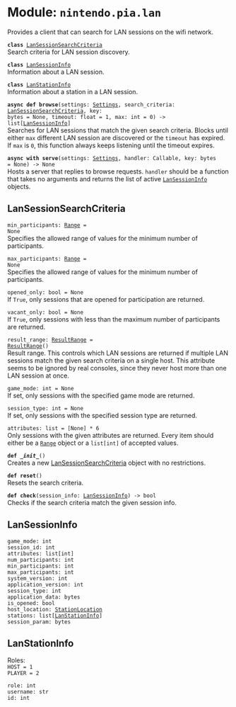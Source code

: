 
# Module: <code>nintendo.pia.lan</code>

Provides a client that can search for LAN sessions on the wifi network.

<code>**class** [LanSessionSearchCriteria](#lansessionsearchcriteria)</code><br>
<span class="docs">Search criteria for LAN session discovery.</span>

<code>**class** [LanSessionInfo](#lansessioninfo)</code><br>
<span class="docs">Information about a LAN session.</span>

<code>**class** [LanStationInfo](#lanstationinfo)</code><br>
<span class="docs">Information about a station in a LAN session.</span>

<code>**async def browse**(settings: [Settings](settings.md#settings), search_criteria: [LanSessionSearchCriteria](#lansessionsearchcriteria), key: bytes = None, timeout: float = 1, max: int = 0) -> list[[LanSessionInfo](#lansessioninfo)]</code><br>
<span class="docs">Searches for LAN sessions that match the given search criteria. Blocks until either `max` different LAN session are discovered or the `timeout` has expired. If `max` is `0`, this function always keeps listening until the timeout expires.</span>

<code>**async with serve**(settings: [Settings](settings.md#settings), handler: Callable, key: bytes = None) -> None</code><br>
<span class="docs">Hosts a server that replies to browse requests. `handler` should be a function that takes no arguments and returns the list of active [`LanSessionInfo`](#lansessioninfo) objects.</span>

## LanSessionSearchCriteria
<code>min_participants: [Range](types.md#range) = None</code><br>
<span class="docs">Specifies the allowed range of values for the minimum number of participants.</span>

<code>max_participants: [Range](types.md#range) = None</code><br>
<span class="docs">Specifies the allowed range of values for the minimum number of participants.</span>

`opened_only: bool = None`<br>
<span class="docs">If `True`, only sessions that are opened for participation are returned.</span>

`vacant_only: bool = None`<br>
<span class="docs">If `True`, only sessions with less than the maximum number of participants are returned.</span>

<code>result_range: [ResultRange](types.md#resultrange) = [ResultRange](types.md#resultrange)()</code><br>
<span class="docs">Result range. This controls which LAN sessions are returned if multiple LAN sessions match the given search criteria on a single host. This attribute seems to be ignored by real consoles, since they never host more than one LAN session at once.</span>

`game_mode: int = None`<br>
<span class="docs">If set, only sessions with the specified game mode are returned.</span>

`session_type: int = None`<br>
<span class="docs">If set, only sessions with the specified session type are returned.</span>

`attributes: list = [None] * 6`<br>
<span class="docs">Only sessions with the given attributes are returned. Every item should either be a [`Range`](types.md#range) object or a `list[int]` of accepted values.</span>

<code>**def _\_init__**()</code><br>
<span class="docs">Creates a new [LanSessionSearchCriteria](#lansessionsearchcriteria) object with no restrictions.</span>

<code>**def reset**()</code><br>
<span class="docs">Resets the search criteria.</span>

<code>**def check**(session_info: [LanSessionInfo](#lansessioninfo)) -> bool</code><br>
<span class="docs">Checks if the search criteria match the given session info.</span>

## LanSessionInfo
`game_mode: int`<br>
`session_id: int`<br>
`attributes: list[int]`<br>
`num_participants: int`<br>
`min_participants: int`<br>
`max_participants: int`<br>
`system_version: int`<br>
`application_version: int`<br>
`session_type: int`<br>
`application_data: bytes`<br>
`is_opened: bool`<br>
<code>host_location: [StationLocation](types.md#stationlocation)</code><br>
<code>stations: list[[LanStationInfo](#lanstationinfo)]</code><br>
`session_param: bytes`

## LanStationInfo
Roles:<br>
<span class="docs">
`HOST = 1`<br>
`PLAYER = 2`<br>
</span>

`role: int`<br>
`username: str`<br>
`id: int`

